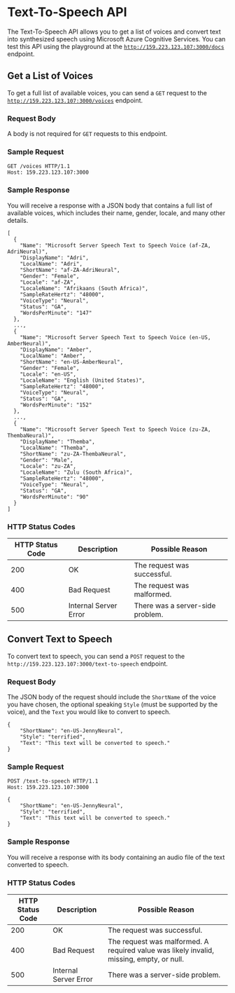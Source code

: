 # Text-To-Speech API
The Text-To-Speech API allows you to get a list of voices and convert text into synthesized speech using Microsoft Azure Cognitive Services. You can test this API using the playground at the [`http://159.223.123.107:3000/docs`](http://159.223.123.107:3000/docs) endpoint.


## Get a List of Voices
To get a full list of available voices, you can send a `GET` request to the [`http://159.223.123.107:3000/voices`](http://159.223.123.107:3000/voices) endpoint.

### Request Body
A body is not required for `GET` requests to this endpoint.

### Sample Request
```
GET /voices HTTP/1.1
Host: 159.223.123.107:3000
```

### Sample Response
You will receive a response with a JSON body that contains a full list of available voices, which includes their name, gender, locale, and many other details.
```
[
  {
    "Name": "Microsoft Server Speech Text to Speech Voice (af-ZA, AdriNeural)",
    "DisplayName": "Adri",
    "LocalName": "Adri",
    "ShortName": "af-ZA-AdriNeural",
    "Gender": "Female",
    "Locale": "af-ZA",
    "LocaleName": "Afrikaans (South Africa)",
    "SampleRateHertz": "48000",
    "VoiceType": "Neural",
    "Status": "GA",
    "WordsPerMinute": "147"
  },
  ...,
  {
    "Name": "Microsoft Server Speech Text to Speech Voice (en-US, AmberNeural)",
    "DisplayName": "Amber",
    "LocalName": "Amber",
    "ShortName": "en-US-AmberNeural",
    "Gender": "Female",
    "Locale": "en-US",
    "LocaleName": "English (United States)",
    "SampleRateHertz": "48000",
    "VoiceType": "Neural",
    "Status": "GA",
    "WordsPerMinute": "152"
  },
  ...,
  {
    "Name": "Microsoft Server Speech Text to Speech Voice (zu-ZA, ThembaNeural)",
    "DisplayName": "Themba",
    "LocalName": "Themba",
    "ShortName": "zu-ZA-ThembaNeural",
    "Gender": "Male",
    "Locale": "zu-ZA",
    "LocaleName": "Zulu (South Africa)",
    "SampleRateHertz": "48000",
    "VoiceType": "Neural",
    "Status": "GA",
    "WordsPerMinute": "90"
  }
]
```

### HTTP Status Codes
| HTTP Status Code | Description | Possible Reason |
| ------------- | ------------- | ------------- |
| 200 | OK | The request was successful. |
| 400 | Bad Request | The request was malformed. |
| 500 | Internal Server Error | There was a server-side problem. |


## Convert Text to Speech
To convert text to speech, you can send a `POST` request to the `http://159.223.123.107:3000/text-to-speech` endpoint.

### Request Body
The JSON body of the request should include the `ShortName` of the voice you have chosen, the optional speaking `Style` (must be supported by the voice), and the `Text` you would like to convert to speech.
```
{
    "ShortName": "en-US-JennyNeural",
    "Style": "terrified",
    "Text": "This text will be converted to speech."
}
```

### Sample Request
```
POST /text-to-speech HTTP/1.1
Host: 159.223.123.107:3000

{
    "ShortName": "en-US-JennyNeural",
    "Style": "terrified",
    "Text": "This text will be converted to speech."
}
```

### Sample Response
You will receive a response with its body containing an audio file of the text converted to speech.

### HTTP Status Codes
| HTTP Status Code | Description | Possible Reason |
| ------------- | ------------- | ------------- |
| 200 | OK | The request was successful. |
| 400 | Bad Request | The request was malformed. A required value was likely invalid, missing, empty, or null. |
| 500 | Internal Server Error | There was a server-side problem. |